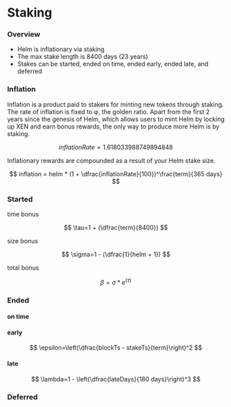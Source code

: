 # Staking

### Overview

* Helm is inflationary via staking
* The max stake length is 8400 days (23 years)
* Stakes can be started, ended on time, ended early, ended late, and deferred

### Inflation

Inflation is a product paid to stakers for minting new tokens through staking. The rate of inflation is fixed to φ, the golden ratio. Apart from the first 2 years since the genesis of Helm, which allows users to mint Helm by locking up XEN and earn bonus rewards, the only way to produce more Helm is by staking.

$$
inflationRate = 1.618033988749894848
$$

Inflationary rewards are compounded as a result of your Helm stake size.

$$
inflation = helm * (1 + \dfrac{inflationRate}{100})^\frac{term}{365 
days}
$$

###

### Started

time bonus

$$
\tau=1 + (\dfrac{term}{8400})
$$

size bonus

$$
\sigma=1 - (\dfrac{1}{helm + 1})
$$

total bonus

$$
\beta = \sigma * e^{(\tau)}
$$

### Ended

#### on time

#### early

$$
\epsilon=\left(\dfrac{blockTs - stakeTs}{term}\right)^2
$$

#### late

$$
\lambda=1 - \left(\dfrac{lateDays}{180 days}\right)^3
$$

### Deferred

